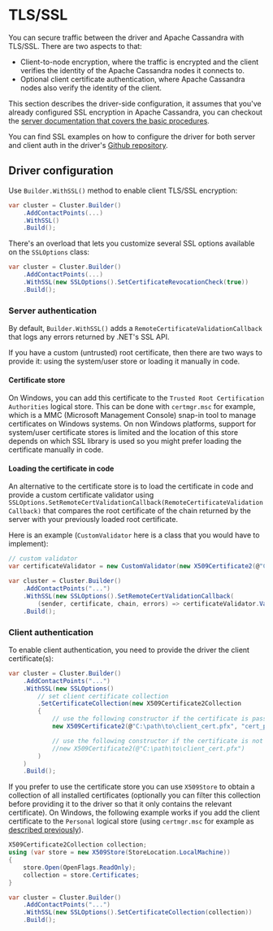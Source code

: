 # TLS/SSL

You can secure traffic between the driver and Apache Cassandra with TLS/SSL. There are two aspects to that:

- Client-to-node encryption, where the traffic is encrypted and the client verifies the identity of the Apache Cassandra nodes it connects to.
- Optional client certificate authentication, where Apache Cassandra nodes also verify the identity of the client.

This section describes the driver-side configuration, it assumes that you've already configured SSL encryption in Apache Cassandra, you can checkout the [server documentation that covers the basic procedures][client-to-node].

You can find SSL examples on how to configure the driver for both server and client auth in the driver's [Github repository].

## Driver configuration

Use `Builder.WithSSL()` method to enable client TLS/SSL encryption:

```csharp
var cluster = Cluster.Builder()
    .AddContactPoints(...)
    .WithSSL()
    .Build();
```

There's an overload that lets you customize several SSL options available on the `SSLOptions` class:

```csharp
var cluster = Cluster.Builder()
    .AddContactPoints(...)
    .WithSSL(new SSLOptions().SetCertificateRevocationCheck(true))
    .Build();
```

### Server authentication

By default, `Builder.WithSSL()` adds a `RemoteCertificateValidationCallback` that logs any errors returned by .NET's SSL API.

If you have a custom (untrusted) root certificate, then there are two ways to provide it: using the system/user store or loading it manually in code.

#### Certificate store

On Windows, you can add this certificate to the `Trusted Root Certification Authorities` logical store. This can be done with `certmgr.msc` for example, which is a MMC (Microsoft Management Console) snap-in tool to manage certificates on Windows systems. On non Windows platforms, support for system/user certificate stores is limited and the location of this store depends on which SSL library is used so you might prefer loading the certificate manually in code.

#### Loading the certificate in code

An alternative to the certificate store is to load the certificate in code and provide a custom certificate validator using `SSLOptions.SetRemoteCertValidationCallback(RemoteCertificateValidationCallback)` that compares the root certificate of the chain returned by the server with your previously loaded root certificate.

Here is an example (`CustomValidator` here is a class that you would have to implement):

```csharp
// custom validator
var certificateValidator = new CustomValidator(new X509Certificate2(@"C:\path\to\ca.crt"));

var cluster = Cluster.Builder()
    .AddContactPoints("...")
    .WithSSL(new SSLOptions().SetRemoteCertValidationCallback(
        (sender, certificate, chain, errors) => certificateValidator.Validate(sender, certificate, chain, errors)))
    .Build();
```

### Client authentication

To enable client authentication, you need to provide the driver the client certificate(s):

```csharp
var cluster = Cluster.Builder()
    .AddContactPoints("...")
    .WithSSL(new SSLOptions()
        // set client certificate collection
        .SetCertificateCollection(new X509Certificate2Collection
        {
            // use the following constructor if the certificate is password protected
            new X509Certificate2(@"C:\path\to\client_cert.pfx", "cert_password"),

            // use the following constructor if the certificate is not password protected
            //new X509Certificate2(@"C:\path\to\client_cert.pfx")
        )
    )
    .Build();
```

If you prefer to use the certificate store you can use `X509Store` to obtain a collection of all installed certificates (optionally you can filter this collection before providing it to the driver so that it only contains the relevant certificate). On Windows, the following example works if you add the client certificate to the `Personal` logical store (using `certmgr.msc` for example as [described previously][certstore]).

```csharp
X509Certificate2Collection collection;
using (var store = new X509Store(StoreLocation.LocalMachine))
{
    store.Open(OpenFlags.ReadOnly);
    collection = store.Certificates;
}

var cluster = Cluster.Builder()
    .AddContactPoints("...")
    .WithSSL(new SSLOptions().SetCertificateCollection(collection))
    .Build();
```

[certstore]: #certificate-store
[client-to-node]: https://docs.datastax.com/en/cassandra/3.0/cassandra/configuration/secureSSLClientToNode.html
[Github repository]: https://github.com/datastax/csharp-driver/tree/master/examples/Ssl